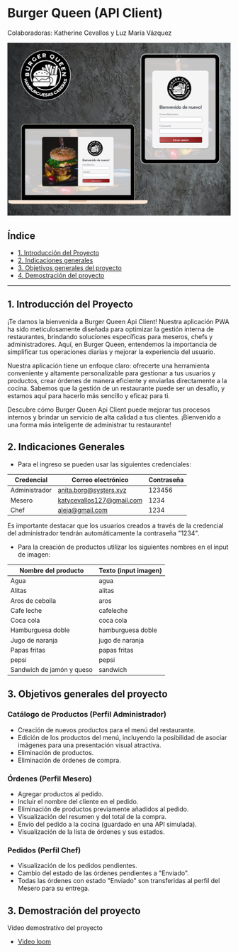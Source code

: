 # Burger Queen (API Client)

Colaboradoras: Katherine Cevallos y Luz María Vázquez

<img src="./public/Imagen-readme.png">

## Índice

* [1. Introducción del Proyecto](#1-introducción-del-proyecto)
* [2. Indicaciones generales](#2-indicaciones-generales)
* [3. Objetivos generales del proyecto](#3-objetivos-de-generales-del-proyecto)
* [4. Demostración del proyecto](#4-demostración-del-proyecto)



***

## 1. Introducción del Proyecto


¡Te damos la bienvenida a Burger Queen Api Client! Nuestra aplicación PWA ha sido meticulosamente diseñada para optimizar la gestión interna de restaurantes, brindando soluciones específicas para meseros, chefs y administradores. Aquí, en Burger Queen, entendemos la importancia de simplificar tus operaciones diarias y mejorar la experiencia del usuario.

Nuestra aplicación tiene un enfoque claro: ofrecerte una herramienta conveniente y altamente personalizable para gestionar a tus usuarios y productos, crear órdenes de manera eficiente y enviarlas directamente a la cocina. Sabemos que la gestión de un restaurante puede ser un desafío, y estamos aquí para hacerlo más sencillo y eficaz para ti.

Descubre cómo Burger Queen Api Client puede mejorar tus procesos internos y brindar un servicio de alta calidad a tus clientes. ¡Bienvenido a una forma más inteligente de administrar tu restaurante!

## 2. Indicaciones Generales
 
- Para el ingreso se pueden usar las siguientes credenciales: 

| Credencial |Correo electrónico| Contraseña |
|---------------------------------|------------------|------------|
| Administrador |  anita.borg@systers.xyz  | 123456
| Mesero        | katycevallos127@gmail.com | 1234
| Chef          | aleja@gmail.com | 1234

Es importante destacar que los usuarios creados a través de la credencial del administrador tendrán automáticamente la contraseña "1234".

- Para la creación de productos utilizar los siguientes nombres en el input de imagen: 

| Nombre del producto | Texto (input imagen)
|---------------------|------------------|
| Agua | agua 
| Alitas | alitas
| Aros de cebolla | aros 
| Cafe leche | cafeleche
| Coca cola | coca cola
| Hamburguesa doble | hamburguesa doble    
| Jugo de naranja | jugo de naranja 
| Papas fritas | papas fritas  
| pepsi | pepsi 
| Sandwich de jamón y queso | sandwich

## 3. Objetivos generales del proyecto


### Catálogo de Productos (Perfil Administrador)
- Creación de nuevos productos para el menú del restaurante.
- Edición de los productos del menú, incluyendo la posibilidad de asociar imágenes para una presentación visual atractiva.
- Eliminación de productos.
- Eliminación de órdenes de compra.

### Órdenes (Perfil Mesero)
- Agregar productos al pedido.
- Incluir el nombre del cliente en el pedido.
- Eliminación de productos previamente añadidos al pedido.
- Visualización del resumen y del total de la compra.
- Envío del pedido a la cocina (guardado en una API simulada).
- Visualización de la lista de órdenes y sus estados.

### Pedidos (Perfil Chef)
- Visualización de los pedidos pendientes.
- Cambio del estado de las órdenes pendientes a "Enviado".
- Todas las órdenes con estado "Enviado" son transferidas al perfil del Mesero para su entrega.

## 3. Demostración del proyecto

Video demostrativo del proyecto 

- [Video loom](https://www.loom.com/share/e9eb80a350814b738664c38c0246701e?sid=6718cb51-c66e-419f-bae0-55c563988881)


